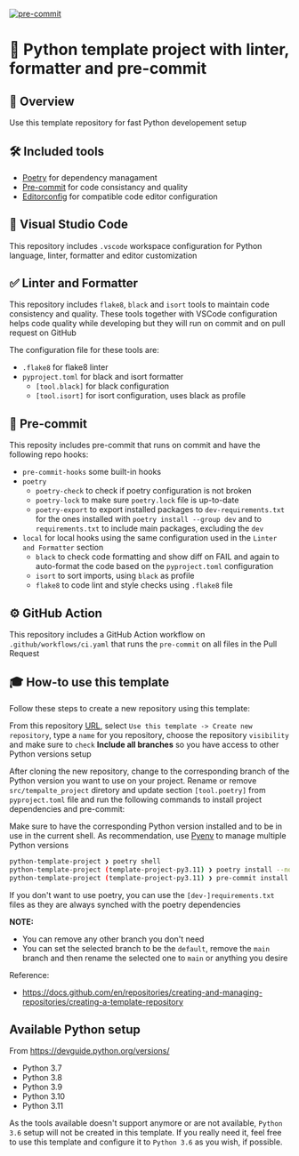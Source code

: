 [![pre-commit](https://img.shields.io/badge/pre--commit-enabled-brightgreen?logo=pre-commit)](https://github.com/pre-commit/pre-commit)

# 🐍 Python template project with linter, formatter and pre-commit

## 🔎 Overview

Use this template repository for fast Python developement setup

## 🛠️ Included tools

-   [Poetry](https://python-poetry.org/) for dependency managament
-   [Pre-commit](https://pre-commit.com/) for code consistancy and quality
-   [Editorconfig](https://editorconfig.org/) for compatible code editor configuration

## 📝 Visual Studio Code

This repository includes `.vscode` workspace configuration for Python language, linter, formatter and editor customization

## ✅ Linter and Formatter

This repository includes `flake8`, `black` and `isort` tools to maintain code consistency and quality. These tools together with VSCode configuration helps code quality while developing but they will run on commit and on pull request on GitHub

The configuration file for these tools are:

-   `.flake8` for flake8 linter
-   `pyproject.toml` for black and isort formatter
    -   `[tool.black]` for black configuration
    -   `[tool.isort]` for isort configuration, uses black as profile

## 🤖 Pre-commit

This reposity includes pre-commit that runs on commit and have the following repo hooks:

-   `pre-commit-hooks` some built-in hooks
-   `poetry`
    -   `poetry-check` to check if poetry configuration is not broken
    -   `poetry-lock` to make sure `poetry.lock` file is up-to-date
    -   `poetry-export` to export installed packages to `dev-requirements.txt` for the ones installed with `poetry install --group dev` and to `requirements.txt` to include main packages, excluding the `dev`
-   `local` for local hooks using the same configuration used in the `Linter and Formatter` section
    -   `black` to check code formatting and show diff on FAIL and again to auto-format the code based on the `pyproject.toml` configuration
    -   `isort` to sort imports, using `black` as profile
    -   `flake8` to code lint and style checks using `.flake8` file

## ⚙️ GitHub Action

This repository includes a GitHub Action workflow on `.github/workflows/ci.yaml` that runs the `pre-commit` on all files in the Pull Request

## 🎓 How-to use this template

Follow these steps to create a new repository using this template:

From this repository [URL](https://github.com/ltsuda/python-template-project), select `Use this template -> Create new repository`, type a `name` for you repository, choose the repository `visibility` and make sure to `check` **Include all branches** so you have access to other Python versions setup

After cloning the new repository, change to the corresponding branch of the Python version you want to use on your project. Rename or remove `src/tempalte_project` diretory and update section `[tool.poetry]` from `pyproject.toml` file and run the following commands to install project dependencies and pre-commit:

Make sure to have the corresponding Python version installed and to be in use in the current shell. As recommendation, use [Pyenv](https://github.com/pyenv/pyenv) to manage multiple Python versions

```bash
python-template-project ❯ poetry shell
python-template-project (template-project-py3.11) ❯ poetry install --no-root
python-template-project (template-project-py3.11) ❯ pre-commit install
```

If you don't want to use poetry, you can use the `[dev-]requirements.txt` files as they are always synched with the poetry dependencies

**NOTE:**
-   You can remove any other branch you don't need
-   You can set the selected branch to be the `default`, remove the `main` branch and then rename the selected one to `main` or anything you desire

Reference:
-   https://docs.github.com/en/repositories/creating-and-managing-repositories/creating-a-template-repository

## Available Python setup

From https://devguide.python.org/versions/

-   Python 3.7
-   Python 3.8
-   Python 3.9
-   Python 3.10
-   Python 3.11

As the tools available doesn't support anymore or are not available, `Python 3.6` setup will not be created in this template. If you really need it, feel free to use this template and configure it to `Python 3.6` as you wish, if possible.
